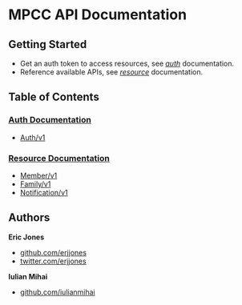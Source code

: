 # MPCC API Documentation

## Getting Started

* Get an auth token to access resources, see [_auth_](/MPCC/MPCC-API-DOC/blob/master/Auth/README.md) documentation.
* Reference available APIs, see [_resource_](/MPCC/MPCC-API-DOC/blob/master/Resources/README.md) documentation.

## Table of Contents

### [Auth Documentation](/MPCC/MPCC-API-DOC/blob/master/Auth/README.md)	

* [Auth/v1](/MPCC/MPCC-API-DOC/blob/master/Auth/v1/Auth.md)		

### [Resource Documentation](/MPCC/MPCC-API-DOC/blob/master/Resources/README.md)

* [Member/v1](/MPCC/MPCC-API-DOC/blob/master/Resources/v1/Member.md)
* [Family/v1](/MPCC/MPCC-API-DOC/blob/master/Resources/v1/Family.md)
* [Notification/v1](/MPCC/MPCC-API-DOC/blob/master/Resources/v1/Notification.md)

## Authors

**Eric Jones** 

+ [github.com/erjjones](https://github.com/erjjones)
+ [twitter.com/erjjones](http://twitter.com/erjjones)

**Iulian Mihai** 
	
+ [github.com/iulianmihai](https://github.com/iulianmihai)